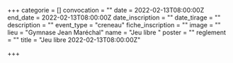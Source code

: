  +++
categorie = []
convocation = ""
date = 2022-02-13T08:00:00Z
end_date = 2022-02-13T08:00:00Z
date_inscription = ""
date_tirage = ""
description = ""
event_type = "creneau"
fiche_inscription = ""
image = ""
lieu = "Gymnase Jean Maréchal"
name = "Jeu libre "
poster = ""
reglement = ""
title = "Jeu libre 2022-02-13T08:00:00Z"

+++